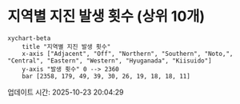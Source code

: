 # 지역별 지진 발생 횟수 (상위 10개)

```mermaid
xychart-beta
    title "지역별 지진 발생 횟수"
    x-axis ["Adjacent", "Off", "Northern", "Southern", "Noto,", "Central", "Eastern", "Western", "Hyuganada", "Kiisuido"]
    y-axis "발생 횟수" 0 --> 2360
    bar [2358, 179, 49, 39, 30, 26, 19, 18, 18, 11]
```

업데이트 시간: 2025-10-23 20:04:29
